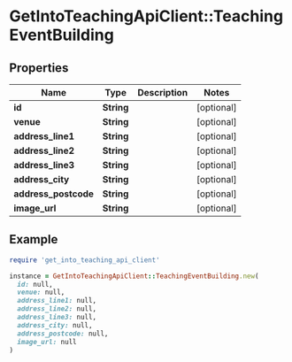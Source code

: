 # GetIntoTeachingApiClient::TeachingEventBuilding

## Properties

| Name | Type | Description | Notes |
| ---- | ---- | ----------- | ----- |
| **id** | **String** |  | [optional] |
| **venue** | **String** |  | [optional] |
| **address_line1** | **String** |  | [optional] |
| **address_line2** | **String** |  | [optional] |
| **address_line3** | **String** |  | [optional] |
| **address_city** | **String** |  | [optional] |
| **address_postcode** | **String** |  | [optional] |
| **image_url** | **String** |  | [optional] |

## Example

```ruby
require 'get_into_teaching_api_client'

instance = GetIntoTeachingApiClient::TeachingEventBuilding.new(
  id: null,
  venue: null,
  address_line1: null,
  address_line2: null,
  address_line3: null,
  address_city: null,
  address_postcode: null,
  image_url: null
)
```

